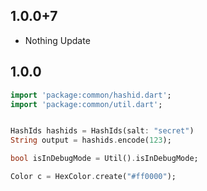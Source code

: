 ## 1.0.0+7

* Nothing Update


## 1.0.0

```dart
import 'package:common/hashid.dart';
import 'package:common/util.dart';


HashIds hashids = HashIds(salt: "secret")
String output = hashids.encode(123);
```


```dart
bool isInDebugMode = Util().isInDebugMode;
```


```dart
Color c = HexColor.create("#ff0000");
```